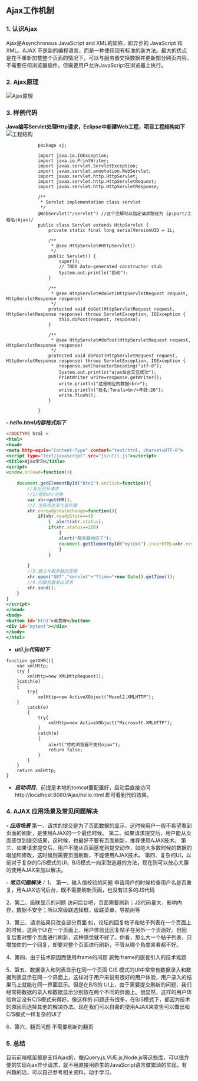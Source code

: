 ## Ajax工作机制
### 1. 认识Ajax
Ajax是Asynchronous JavaScript and XML的简称，即异步的 JavaScript 和 XML。AJAX 不是新的编程语言，而是一种使用现有标准的新方法。最大的优点是在不重新加载整个页面的情况下，可以与服务器交换数据并更新部分网页内容。不需要任何浏览器插件，但需要用户允许JavaScript在浏览器上执行。

###  2. Ajax原理
![Ajax原理](https://img-blog.csdnimg.cn/20190319140150140.png?x-oss-process=image/watermark,type_ZmFuZ3poZW5naGVpdGk,shadow_10,text_aHR0cHM6Ly9ibG9nLmNzZG4ubmV0L3FxXzQyMTA1NjI5,size_16,color_FFFFFF,t_70)
### 3. 样例代码

 **Java编写Servlet处理Http请求，Eclipse中新建Web工程，项目工程结构如下**
 ![工程结构](https://img-blog.csdnimg.cn/2019031914102337.png?x-oss-process=image/watermark,type_ZmFuZ3poZW5naGVpdGk,shadow_10,text_aHR0cHM6Ly9ibG9nLmNzZG4ubmV0L3FxXzQyMTA1NjI5,size_16,color_FFFFFF,t_70)
```Servlet
			package sj;
			 
			import java.io.IOException;
			import java.io.PrintWriter;
			import javax.servlet.ServletException;
			import javax.servlet.annotation.WebServlet;
			import javax.servlet.http.HttpServlet;
			import javax.servlet.http.HttpServletRequest;
			import javax.servlet.http.HttpServletResponse;
			 
			/**
			 * Servlet implementation class servlet
			 */
			@WebServlet("/servlet") //这个注解可以指定请求路径为 ip:port/工程名(Ajax)/
			public class Servlet extends HttpServlet {
				private static final long serialVersionUID = 1L;
			       
			    /**
			     * @see HttpServlet#HttpServlet()
			     */
			    public Servlet() {
			        super();
			        // TODO Auto-generated constructor stub
			        System.out.println("启动");
			    }
			 
				/**
				 * @see HttpServlet#doGet(HttpServletRequest request, HttpServletResponse response)
				 */
			    protected void doGet(HttpServletRequest request, HttpServletResponse response) throws ServletException, IOException {  
			        this.doPost(request, response);  
			    } 
			 
				/**
				 * @see HttpServlet#doPost(HttpServletRequest request, HttpServletResponse response)
				 */
			    protected void doPost(HttpServletRequest request, HttpServletResponse response) throws ServletException, IOException {  
			        response.setCharacterEncoding("utf-8");  
			        System.out.println("ajax后台交互成功");  
			        PrintWriter write=response.getWriter();  
			        write.println("这是响应的数据<br>"); 
			        write.println("姓名:Tonels<br/>年龄:20");  
			        write.flush();  
			    }  
			 
			}
```
***- hello.html内容格式如下***
```hello.html
<!DOCTYPE html >  
<html>  
<head>  
<meta http-equiv="Content-Type" content="text/html; charset=UTF-8">  
<script type="text/javascript" src="js/util.js"></script>  
<title>Ajax学习</title>  
<script>  
window.onload=function(){  
 
    document.getElementById("btn1").onclick=function(){  
        //发出已补请求  
        //1/得到xhr对象  
        var xhr=getXHR();  
        //2.注册状态变化监听器  
        xhr.onreadystatechange=function(){  
            if(xhr.readyState==4)  
                {  alert(xhr.status); 
                if(xhr.status==200)  
                    {  
                    alert("服务器响应了");  
                    document.getElementById("mytext").innerHTML=xhr.responseText;  
                    }         
                }
            
        }  
        //3.建立与服务器的连接  
        xhr.open("GET","servlet"+"?time="+new Date().getTime());  
        //4.向服务器发出请求  
        xhr.send();  
    }  
}  
</script>  
</head>  
<body>  
<button id="btn1">点我呀</button>  
<div id="mytext"></div>  
</body>  
</html>  
```
- ***util.js代码如下***
```util.js代码如下
function getXHR(){  
    var xmlHttp;  
    try {  
        xmlHttp=new XMLHttpRequest();  
    }catch(e)  
    {  
        try{  
            xmlHttp=new ActiveXObject("Msxml2.XMLHTTP");  
    }  
        catch(e)  
        {  
            try{  
                xmlHttp=new ActiveXObject("Microsoft.XMLHTTP");  
            }  
            catch(e)  
            {  
                alert("你的浏览器不支持ajax");  
                return false;  
            }   
        }   
    }  
    return xmlHttp;  
}  
```
- ***启动项目***，前提是本地的tomcat要配置好，启动后直接访问  http://localhost:8080/Ajax/hello.html   即可看到代码效果。
### 4. AJAX 应用场景及常见问题解决
***- 应用场景***
第一、请求的提交是为了页面数据的显示，这时候用户一般不希望看到页面的刷新，是使用AJAX的一个最佳时候。
第二、如果请求提交后，用户能从页面感觉到提交结果，这时候，也最好不要有页面刷新，推荐使用AJAX技术。
第三、如果请求提交后，用户不能从页面感觉到提交动作，如绝大多数时候的数据的增加和修改，这时候则需要页面刷新，不能使用AJAX技术。
第四、复杂的UI，以前对于复杂的C/S模式的UI，B/S模式一向采取逃避的方法，现在则可以放心大胆的使用AJAX来加以解决。  

***- 常见问题解决：***
	1、 第一、输入值校验的问题 申请用户的时候检查用户名是否重复，用AJAX访问后台，既不需要刷新页面，也没有过多的JS代码
	
2、第二、级联显示的问题  访问后台吧，页面需要刷新；JS代码量大，影响内存，数据不安全；所以常级联选择框，级联菜单，导航树等

3、第三、请求结果只改变部分页面 如，论坛的回复帖子和帖子列表在一个页面上的时候。这两个UI在一个页面上，用户体验比回复帖子在另外一个页面好。但回复后要对整个页面进行刷新，这种感觉就不好了。你看，那么大一个帖子列表，只增加你的一个回复，却要对整个页面进行刷新，不管从哪个角度来看都不好。

4、第四、由于技术原因而使用iframe的问题 避免iframe的嵌套引入的技术难题

5、第五、数据录入和列表显示在同一个页面 C/S 模式的UI中常常有数据录入和数据列表显示在同一个界面上，这样对于用户来说有很好的用户体验，用户录入的结果马上就能在同一界面显示。但是在B/S的 UI上，由于需要提交刷新的问题，我们经常把数据的录入和数据显示分别放在两个不同的页面上。很显然，这样的用户体验肯定没有C/S模式来得好。像这样的 问题还有很多，在B/S模式下，都因为技术的原因而选择其他的解决办法。现在我们可以自豪的使用AJAX来宣告可以做出和C/S模式一样复杂的UI了

6、第六、翻页问题 不需要刷新的翻页



### 5. 总结
目前前端框架都是支持Ajax的，像jQuery.js,VUE.js,Node.js等这些库，可以很方便的实现Ajax异步请求，就不用直接用原生的JavaScript语言做繁琐的实现，有兴趣的话，可以自己参考相关资料，动手学习。
	
